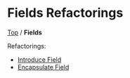 # Fields Refactorings

[Top](../README.md) / **Fields**

Refactorings:

* [Introduce Field](IntroduceField.md)
* [Encapsulate Field](EncapsulateField.md)